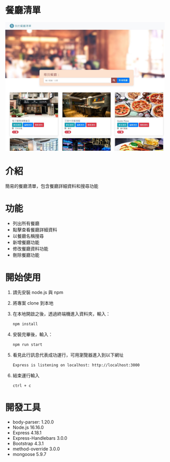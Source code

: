 # 餐廳清單

![Index page about Restaurant List](https://github.com/LoisChen68/RestaurantCRUD/blob/main/public/imges/img.jpg?raw=true)

# 介紹
簡易的餐廳清單，包含餐廳詳細資料和搜尋功能

# 功能
- 列出所有餐廳
- 點擊查看餐廳詳細資料
- 以餐廳名稱搜尋
- 新增餐廳功能
- 修改餐廳資料功能
- 刪除餐廳功能

# 開始使用

1. 請先安裝 node.js 與 npm
2. 將專案 clone 到本地
3. 在本地開啟之後，透過終端機進入資料夾，輸入：

   ```bash
   npm install
   ```

4. 安裝完畢後，輸入：

   ```bash
   npm run start
   ```

5. 看見此行訊息代表成功運行，可用瀏覽器進入到以下網址

   ```bash
   Express is listening on localhost: http://localhost:3000
   ```

6. 結束運行輸入

   ```bash
   ctrl + c
   ```

# 開發工具
- body-parser: 1.20.0
- Node.js 16.16.0
- Express 4.18.1
- Express-Handlebars 3.0.0
- Bootstrap 4.3.1
- method-override 3.0.0
- mongoose 5.9.7
